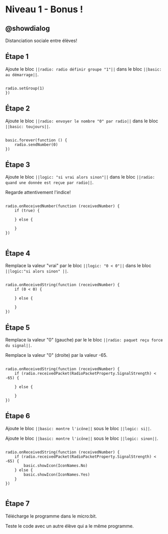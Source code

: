 # Niveau 1 - Bonus !

## @showdialog

Distanciation sociale entre élèves!

## Étape 1

Ajoute le bloc ``||radio: radio définir groupe "1"||`` dans le bloc ``||basic: au démarrage||``.

```blocks

radio.setGroup(1)
})

```

## Étape 2

Ajoute le bloc ``||radio: envoyer le nombre "0" par radio||`` dans le bloc ``||basic: toujours||``.

```blocks

basic.forever(function () {
    radio.sendNumber(0)
})

```

## Étape 3

Ajoute le bloc ``||logic: "si vrai alors sinon"||`` dans le bloc ``||radio: quand une donnée est reçue par radio||``.

Regarde attentivement l'indice!

```blocks

radio.onReceivedNumber(function (receivedNumber) {
    if (true) {
    	
    } else {
    	
    }
})


```

## Étape 4

Remplace la valeur "vrai" par le bloc ``||logic: "0 < 0"||`` dans le bloc ``||logic:"si alors sinon" ||``.

```blocks

radio.onReceivedString(function (receivedNumber) {
    if (0 < 0) {
    	
    } else {
    	
    }
})

```

## Étape 5

Remplace la valeur "0" (gauche) par le le bloc ``||radio: paquet reçu force du signal||``.

Remplace la valeur "0" (droite) par la valeur -65.

```blocks

radio.onReceivedString(function (receivedNumber) {
    if (radio.receivedPacket(RadioPacketProperty.SignalStrength) < -65) {
    	
    } else {
    	
    }
})

```

## Étape 6

Ajoute le bloc ``||basic: montre l'icône||`` sous le bloc ``||logic: si||``.

Ajoute le bloc ``||basic: montre l'icône||`` sous le bloc ``||logic: sinon||``.

```blocks

radio.onReceivedString(function (receivedNumber) {
    if (radio.receivedPacket(RadioPacketProperty.SignalStrength) < -65) {
        basic.showIcon(IconNames.No)
    } else {
        basic.showIcon(IconNames.Yes)
    }
})


```

## Étape 7

Télécharge le programme dans le micro:bit.

Teste le code avec un autre élève qui a le même programme.